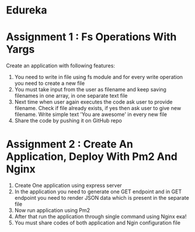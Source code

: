 # Edureka
# Assignment 1 : Fs Operations With Yargs
Create an application with following features:
1) You need to write in file using fs module and for every write operation you need to create a new file
2) You must take input from the user as filename and keep saving filenames in one array, in one separate text file
3) Next time when user again executes the code ask user to provide filename. Check if file already exists, if yes then ask user to give new filename. Write simple text 'You are awesome' in every new file
4) Share the code by pushing it on GitHub repo

# Assignment 2 : Create An Application, Deploy With Pm2 And Nginx
1) Create One application using express server
2) In the application you need to generate one GET endpoint and in GET endpoint you need to render
JSON data which is present in the separate file
3) Now run application using Pm2
4) After that run the application through single command using Nginx
ека!
5) You must share codes of both application and Ngin configuration file

